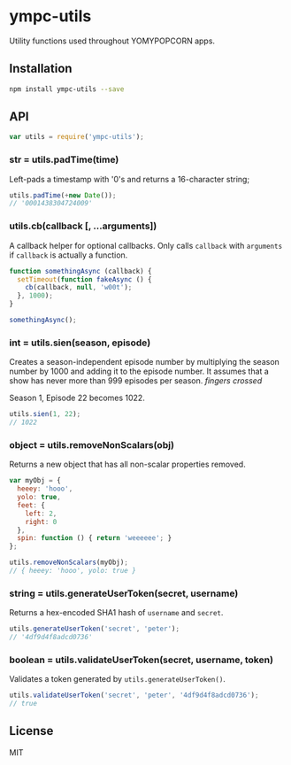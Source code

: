 ympc-utils
===========

Utility functions used throughout YOMYPOPCORN apps.

## Installation

```sh
npm install ympc-utils --save
```

## API

```js
var utils = require('ympc-utils');
```

### str = utils.padTime(time)

Left-pads a timestamp with '0's and returns a 16-character string;

```js
utils.padTime(+new Date());
// '0001438304724009'
```

### utils.cb(callback [, ...arguments])

A callback helper for optional callbacks. Only calls `callback` with
`arguments` if `callback` is actually a function.

```js
function somethingAsync (callback) {
  setTimeout(function fakeAsync () {
    cb(callback, null, 'w00t');
  }, 1000);
}

somethingAsync();
```

### int = utils.sien(season, episode)

Creates a season-independent episode number by multiplying the season number by
1000 and adding it to the episode number. It assumes that a show has never more
than 999 episodes per season. *fingers crossed*

Season 1, Episode 22 becomes 1022.

```js
utils.sien(1, 22);
// 1022
```

### object = utils.removeNonScalars(obj)

Returns a new object that has all non-scalar properties removed.

```js
var myObj = {
  heeey: 'hooo',
  yolo: true,
  feet: {
    left: 2,
    right: 0
  },
  spin: function () { return 'weeeeee'; }
};

utils.removeNonScalars(myObj);
// { heeey: 'hooo', yolo: true }
```

### string = utils.generateUserToken(secret, username)

Returns a hex-encoded SHA1 hash of `username` and `secret`.

```js
utils.generateUserToken('secret', 'peter');
// '4df9d4f8adcd0736'
```

### boolean = utils.validateUserToken(secret, username, token)

Validates a token generated by `utils.generateUserToken()`.

```js
utils.validateUserToken('secret', 'peter', '4df9d4f8adcd0736');
// true
```

## License

MIT
